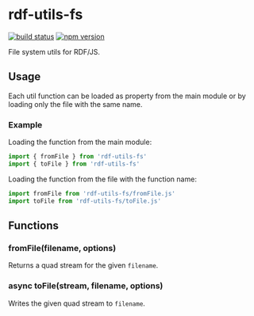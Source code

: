 # rdf-utils-fs

[![build status](https://img.shields.io/github/actions/workflow/status/rdf-ext/rdf-utils-fs/test.yaml?branch=master)](https://github.com/rdf-ext/rdf-utils-fs/actions/workflows/test.yaml)
[![npm version](https://img.shields.io/npm/v/rdf-utils-fs.svg)](https://www.npmjs.com/package/rdf-utils-fs)

File system utils for RDF/JS.

## Usage

Each util function can be loaded as property from the main module or by loading only the file with the same name.

### Example

Loading the function from the main module:

```javascript
import { fromFile } from 'rdf-utils-fs'
import { toFile } from 'rdf-utils-fs'
```
 
Loading the function from the file with the function name:

```javascript
import fromFile from 'rdf-utils-fs/fromFile.js'
import toFile from 'rdf-utils-fs/toFile.js'
```
 
## Functions

### fromFile(filename, options)

Returns a quad stream for the given `filename`.

### async toFile(stream, filename, options)

Writes the given quad stream to `filename`. 
